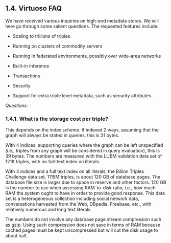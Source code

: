 <div id="virtuosofaq" class="section">

<div class="titlepage">

<div>

<div>

## 1.4. Virtuoso FAQ

</div>

</div>

</div>

We have received various inquiries on high-end metadata stores. We will
here go through some salient questions. The requested features include:

<div class="itemizedlist">

- Scaling to trillions of triples

- Running on clusters of commodity servers

- Running in federated environments, possibly over wide-area networks

- Built-in inference

- Transactions

- Security

- Support for extra triple level metadata, such as security attributes

</div>

<span class="emphasis">*Questions:*</span>

<div id="virtuosofaq1" class="section">

<div class="titlepage">

<div>

<div>

### 1.4.1. What is the storage cost per triple?

</div>

</div>

</div>

This depends on the index scheme. If indexed 2 ways, assuming that the
graph will always be stated in queries, this is 31 bytes.

With 4 indices, supporting queries where the graph can be left
unspecified (i.e., triples from any graph will be considered in query
evaluation), this is 39 bytes. The numbers are measured with the LUBM
validation data set of 121K triples, with no full-text index on
literals.

With 4 indices and a full text index on all literals, the Billion
Triples Challenge data set, 1115M triples, is about 120 GB of database
pages. The database file size is larger due to space in reserve and
other factors. 120 GB is the number to use when assessing RAM-to-disk
ratio, i.e., how much RAM the system ought to have in order to provide
good response. This data set is a heterogeneous collection including
social network data, conversations harvested from the Web, DBpedia,
Freebase, etc., with relatively numerous and long text literals.

The numbers do not involve any database page stream compression such as
gzip. Using such compression does not save in terms of RAM because
cached pages must be kept uncompressed but will cut the disk usage to
about half.

</div>

</div>
